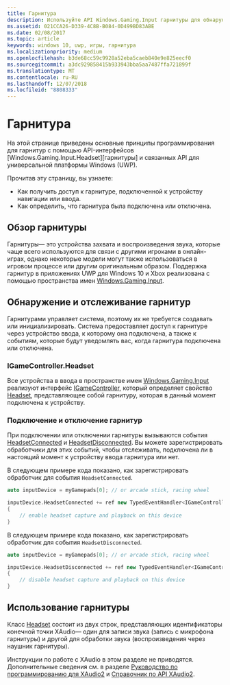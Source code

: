 ```yaml
---
title: Гарнитура
description: Используйте API Windows.Gaming.Input гарнитуры для обнаружения гарнитур, записи голоса игрока и воспроизведения звука.
ms.assetid: 021CCA26-D339-4C8B-B084-0D499BD83ABE
ms.date: 02/08/2017
ms.topic: article
keywords: windows 10, uwp, игры, гарнитура
ms.localizationpriority: medium
ms.openlocfilehash: b3de68cc59c9928a52eba5caeb840e9e825eecf0
ms.sourcegitcommit: a3dc929858415b933943bba5aa7487ffa721899f
ms.translationtype: MT
ms.contentlocale: ru-RU
ms.lasthandoff: 12/07/2018
ms.locfileid: "8808333"
---
```

# <a name="headset"></a>Гарнитура

На этой странице приведены основные принципы программирования для гарнитур с помощью API-интерфейсов [Windows.Gaming.Input.Headset][гарнитуры] и связанных API для универсальной платформы Windows (UWP).

Прочитав эту страницу, вы узнаете:
* Как получить доступ к гарнитуре, подключенной к устройству навигации или ввода.
* Как определить, что гарнитура была подключена или отключена.


## <a name="headset-overview"></a>Обзор гарнитуры

Гарнитуры— это устройства захвата и воспроизведения звука, которые чаще всего используются для связи с другими игроками в онлайн-играх, однако некоторые модели могут также использоваться в игровом процессе или другим оригинальным образом. Поддержка гарнитур в приложениях UWP для Windows 10 и Xbox реализована с помощью пространства имен [Windows.Gaming.Input][].


## <a name="detect-and-track-headsets"></a>Обнаружение и отслеживание гарнитур

Гарнитурами управляет система, поэтому их не требуется создавать или инициализировать. Система предоставляет доступ к гарнитуре через устройство ввода, к которому она подключена, а также к событиям, которые будут уведомлять вас, когда гарнитура подключена или отключена.

### <a name="igamecontrollerheadset"></a>IGameController.Headset

Все устройства в ввода в пространстве имен [Windows.Gaming.Input][] реализуют интерфейс [IGameController][], который определяет свойство [Headset][igamecontroller.headset], представляющее собой гарнитуру, которая в данный момент подключена к устройству.

### <a name="connecting-and-disconnecting-headsets"></a>Подключение и отключение гарнитур

При подключении или отключении гарнитуры вызываются события [HeadsetConnected][igamecontroller.headsetconnected] и [HeadsetDisconnected][igamecontroller.headsetdisconnected]. Вы можете зарегистрировать обработчики для этих событий, чтобы отслеживать, подключена ли в настоящий момент к устройству ввода гарнитура или нет.

В следующем примере кода показано, как зарегистрировать обработчик для события `HeadsetConnected`.

```cpp
auto inputDevice = myGamepads[0]; // or arcade stick, racing wheel

inputDevice.HeadsetConnected += ref new TypedEventHandler<IGameController^, Headset^>(IGameController^ device, Headset^ headset)
{
    // enable headset capture and playback on this device
}
```

В следующем примере кода показано, как зарегистрировать обработчик для события `HeadsetDisconnected`.

```cpp
auto inputDevice = myGamepads[0]; // or arcade stick, racing wheel

inputDevice.HeadsetDisconnected += ref new TypedEventHandler<IGameController^, Headset^>(IGameController^ device, Headset^ headset)
{
    // disable headset capture and playback on this device
}
```

## <a name="using-the-headset"></a>Использование гарнитуры

Класс [Headset][] состоит из двух строк, представляющих идентификаторы конечной точки XAudio— один для записи звука (запись с микрофона гарнитуры) и другой для обработки звука (воспроизведения через наушник гарнитуры).

Инструкции по работе с XAudio в этом разделе не приводятся. Дополнительные сведения см. в разделе [Руководство по программированию для XAudio2](https://msdn.microsoft.com/library/windows/desktop/ee415737.aspx) и [Справочник по API XAudio2](https://msdn.microsoft.com/library/windows/desktop/ee415899.aspx).


[Windows.Gaming.Input]: https://msdn.microsoft.com/library/windows/apps/windows.gaming.input.aspx
[igamecontroller]: https://msdn.microsoft.com/library/windows/apps/windows.gaming.input.igamecontroller.aspx
[igamecontroller.headset]: https://msdn.microsoft.com/library/windows/apps/windows.gaming.input.igamecontroller.headset.aspx
[igamecontroller.headsetconnected]: https://msdn.microsoft.com/library/windows/apps/windows.gaming.input.igamecontroller.headsetconnected.aspx
[igamecontroller.headsetdisconnected]: https://msdn.microsoft.com/library/windows/apps/windows.gaming.input.igamecontroller.headsetdisconnected.aspx
[headset]: https://msdn.microsoft.com/library/windows/apps/windows.gaming.input.headset.aspx
